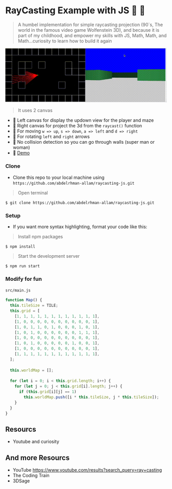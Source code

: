 # RayCasting Example with JS :flashlight: 🤗

> A humbel implementation for simple raycasting projection (90`s, The world in the famous video game Wolfenstein 3D), and because it is part of my childhood, and empower my skills with JS, Math, Math, and Math...curiosity to learn how to build it again

![Simple Demo](public/images/simple_demo.gif)

> It uses 2 canvas

- 🎥 Left canvas for display the updown view for the player and maze
- 🎥 Right canvas for project the 3d from the `raycast()` function
- 🏃 For moving `w => up`, `s => down`, `a => left` and `d => right`
- 🤸 For rotating `left` and `right` arrows
- 🚣 No collision detection so you can go through walls (super man or woman)
- 🚀 [Demo](https://abdelrhman-allam.github.io/raycasting-js/index.html)

### Clone

- Clone this repo to your local machine using `https://github.com/abdelrhman-allam/raycasting-js.git`

> Open terminal

```shell
$ git clone https://github.com/abdelrhman-allam/raycasting-js.git
```

### Setup

- If you want more syntax highlighting, format your code like this:

> Install npm packages

```shell
$ npm install
```

> Start the development server

```shell
$ npm run start
```

### Modify for fun

`src/main.js`

```javascript
function Map() {
  this.tileSize = TILE;
  this.grid = [
    [1, 1, 1, 1, 1, 1, 1, 1, 1, 1, 1, 1],
    [1, 0, 0, 0, 0, 0, 0, 0, 0, 0, 0, 1],
    [1, 0, 1, 1, 0, 1, 0, 0, 0, 1, 0, 1],
    [1, 0, 1, 0, 0, 0, 0, 0, 0, 1, 1, 1],
    [1, 0, 0, 0, 0, 0, 0, 0, 0, 0, 0, 1],
    [1, 0, 1, 0, 0, 0, 0, 0, 1, 0, 0, 1],
    [1, 0, 0, 0, 0, 0, 0, 0, 0, 0, 0, 1],
    [1, 1, 1, 1, 1, 1, 1, 1, 1, 1, 1, 1],
  ];

  this.worldMap = [];

  for (let i = 0; i < this.grid.length; i++) {
    for (let j = 0; j < this.grid[i].length; j++) {
      if (this.grid[i][j] == 1)
        this.worldMap.push([i * this.tileSize, j * this.tileSize]);
    }
  }
}
```

## Resourcs

- Youtube and curiosity

## And more Resourcs

- YouTube https://www.youtube.com/results?search_query=ray+casting
- The Coding Train
- 3DSage
